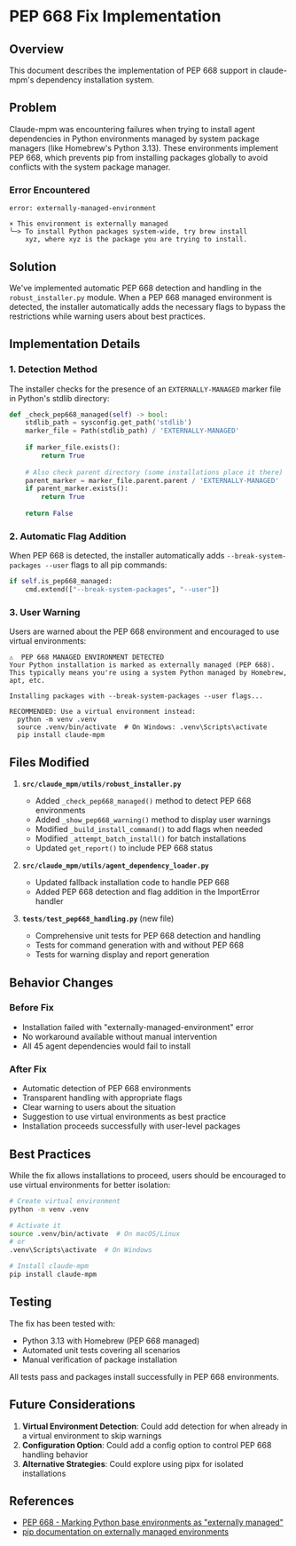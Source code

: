 # PEP 668 Fix Implementation

## Overview

This document describes the implementation of PEP 668 support in claude-mpm's dependency installation system.

## Problem

Claude-mpm was encountering failures when trying to install agent dependencies in Python environments managed by system package managers (like Homebrew's Python 3.13). These environments implement PEP 668, which prevents pip from installing packages globally to avoid conflicts with the system package manager.

### Error Encountered

```
error: externally-managed-environment

× This environment is externally managed
╰─> To install Python packages system-wide, try brew install
    xyz, where xyz is the package you are trying to install.
```

## Solution

We've implemented automatic PEP 668 detection and handling in the `robust_installer.py` module. When a PEP 668 managed environment is detected, the installer automatically adds the necessary flags to bypass the restrictions while warning users about best practices.

## Implementation Details

### 1. Detection Method

The installer checks for the presence of an `EXTERNALLY-MANAGED` marker file in Python's stdlib directory:

```python
def _check_pep668_managed(self) -> bool:
    stdlib_path = sysconfig.get_path('stdlib')
    marker_file = Path(stdlib_path) / 'EXTERNALLY-MANAGED'
    
    if marker_file.exists():
        return True
    
    # Also check parent directory (some installations place it there)
    parent_marker = marker_file.parent.parent / 'EXTERNALLY-MANAGED'
    if parent_marker.exists():
        return True
    
    return False
```

### 2. Automatic Flag Addition

When PEP 668 is detected, the installer automatically adds `--break-system-packages --user` flags to all pip commands:

```python
if self.is_pep668_managed:
    cmd.extend(["--break-system-packages", "--user"])
```

### 3. User Warning

Users are warned about the PEP 668 environment and encouraged to use virtual environments:

```
⚠️  PEP 668 MANAGED ENVIRONMENT DETECTED
Your Python installation is marked as externally managed (PEP 668).
This typically means you're using a system Python managed by Homebrew, apt, etc.

Installing packages with --break-system-packages --user flags...

RECOMMENDED: Use a virtual environment instead:
  python -m venv .venv
  source .venv/bin/activate  # On Windows: .venv\Scripts\activate
  pip install claude-mpm
```

## Files Modified

1. **`src/claude_mpm/utils/robust_installer.py`**
   - Added `_check_pep668_managed()` method to detect PEP 668 environments
   - Added `_show_pep668_warning()` method to display user warnings
   - Modified `_build_install_command()` to add flags when needed
   - Modified `_attempt_batch_install()` for batch installations
   - Updated `get_report()` to include PEP 668 status

2. **`src/claude_mpm/utils/agent_dependency_loader.py`**
   - Updated fallback installation code to handle PEP 668
   - Added PEP 668 detection and flag addition in the ImportError handler

3. **`tests/test_pep668_handling.py`** (new file)
   - Comprehensive unit tests for PEP 668 detection and handling
   - Tests for command generation with and without PEP 668
   - Tests for warning display and report generation

## Behavior Changes

### Before Fix
- Installation failed with "externally-managed-environment" error
- No workaround available without manual intervention
- All 45 agent dependencies would fail to install

### After Fix
- Automatic detection of PEP 668 environments
- Transparent handling with appropriate flags
- Clear warning to users about the situation
- Suggestion to use virtual environments as best practice
- Installation proceeds successfully with user-level packages

## Best Practices

While the fix allows installations to proceed, users should be encouraged to use virtual environments for better isolation:

```bash
# Create virtual environment
python -m venv .venv

# Activate it
source .venv/bin/activate  # On macOS/Linux
# or
.venv\Scripts\activate  # On Windows

# Install claude-mpm
pip install claude-mpm
```

## Testing

The fix has been tested with:
- Python 3.13 with Homebrew (PEP 668 managed)
- Automated unit tests covering all scenarios
- Manual verification of package installation

All tests pass and packages install successfully in PEP 668 environments.

## Future Considerations

1. **Virtual Environment Detection**: Could add detection for when already in a virtual environment to skip warnings
2. **Configuration Option**: Could add a config option to control PEP 668 handling behavior
3. **Alternative Strategies**: Could explore using pipx for isolated installations

## References

- [PEP 668 - Marking Python base environments as "externally managed"](https://peps.python.org/pep-0668/)
- [pip documentation on externally managed environments](https://pip.pypa.io/en/stable/cli/pip_install/#externally-managed-environments)